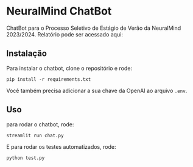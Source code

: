 # NeuralMind ChatBot

ChatBot para o Processo Seletivo de Estágio de Verão da NeuralMind 2023/2024.
Relatório pode ser acessado aqui: 

## Instalação

Para instalar o chatbot, clone o repositório e rode:

```
pip install -r requirements.txt
```

Você também precisa adicionar a sua chave da OpenAI ao arquivo `.env`.

## Uso

para rodar o chatbot, rode:

```
streamlit run chat.py
```

E para rodar os testes automatizados, rode:

```
python test.py
```
